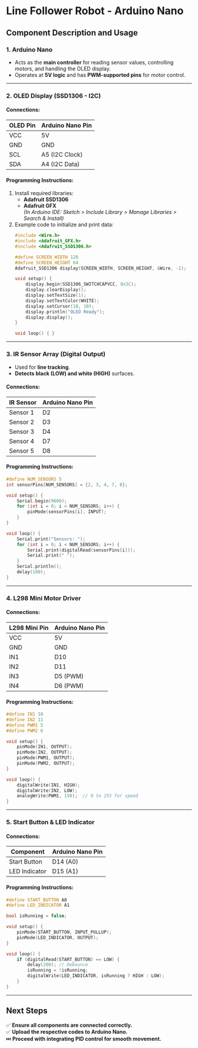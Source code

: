 # Line Follower Robot - Arduino Nano

## **Component Description and Usage**

### **1. Arduino Nano**
- Acts as the **main controller** for reading sensor values, controlling motors, and handling the OLED display.
- Operates at **5V logic** and has **PWM-supported pins** for motor control.

---

### **2. OLED Display (SSD1306 - I2C)**
#### **Connections:**
| OLED Pin | Arduino Nano Pin |
|----------|-----------------|
| VCC      | 5V              |
| GND      | GND             |
| SCL      | A5 (I2C Clock)  |
| SDA      | A4 (I2C Data)   |

#### **Programming Instructions:**
1. Install required libraries:  
   - **Adafruit SSD1306**  
   - **Adafruit GFX**  
   *(In Arduino IDE: Sketch > Include Library > Manage Libraries > Search & Install)*
2. Example code to initialize and print data:
   ```cpp
   #include <Wire.h>
   #include <Adafruit_GFX.h>
   #include <Adafruit_SSD1306.h>

   #define SCREEN_WIDTH 128
   #define SCREEN_HEIGHT 64
   Adafruit_SSD1306 display(SCREEN_WIDTH, SCREEN_HEIGHT, &Wire, -1);

   void setup() {
       display.begin(SSD1306_SWITCHCAPVCC, 0x3C);
       display.clearDisplay();
       display.setTextSize(1);
       display.setTextColor(WHITE);
       display.setCursor(10, 10);
       display.println("OLED Ready");
       display.display();
   }

   void loop() { }
   ```

---

### **3. IR Sensor Array (Digital Output)**
- Used for **line tracking**.
- **Detects black (LOW) and white (HIGH)** surfaces.

#### **Connections:**
| IR Sensor | Arduino Nano Pin |
|-----------|-----------------|
| Sensor 1  | D2              |
| Sensor 2  | D3              |
| Sensor 3  | D4              |
| Sensor 4  | D7              |
| Sensor 5  | D8              |

#### **Programming Instructions:**
```cpp
#define NUM_SENSORS 5
int sensorPins[NUM_SENSORS] = {2, 3, 4, 7, 8};

void setup() {
    Serial.begin(9600);
    for (int i = 0; i < NUM_SENSORS; i++) {
        pinMode(sensorPins[i], INPUT);
    }
}

void loop() {
    Serial.print("Sensors: ");
    for (int i = 0; i < NUM_SENSORS; i++) {
        Serial.print(digitalRead(sensorPins[i]));
        Serial.print(" ");
    }
    Serial.println();
    delay(100);
}
```

---

### **4. L298 Mini Motor Driver**
#### **Connections:**
| L298 Mini Pin | Arduino Nano Pin |
|--------------|-----------------|
| VCC          | 5V              |
| GND          | GND             |
| IN1          | D10             |
| IN2          | D11             |
| IN3          | D5 (PWM)        |
| IN4          | D6 (PWM)        |

#### **Programming Instructions:**
```cpp
#define IN1 10
#define IN2 11
#define PWM1 5
#define PWM2 6

void setup() {
    pinMode(IN1, OUTPUT);
    pinMode(IN2, OUTPUT);
    pinMode(PWM1, OUTPUT);
    pinMode(PWM2, OUTPUT);
}

void loop() {
    digitalWrite(IN1, HIGH);
    digitalWrite(IN2, LOW);
    analogWrite(PWM1, 150);  // 0 to 255 for speed
}
```

---

### **5. Start Button & LED Indicator**
#### **Connections:**
| Component | Arduino Nano Pin |
|-----------|-----------------|
| Start Button | D14 (A0) |
| LED Indicator | D15 (A1) |

#### **Programming Instructions:**
```cpp
#define START_BUTTON A0
#define LED_INDICATOR A1

bool isRunning = false;

void setup() {
    pinMode(START_BUTTON, INPUT_PULLUP);
    pinMode(LED_INDICATOR, OUTPUT);
}

void loop() {
    if (digitalRead(START_BUTTON) == LOW) {
        delay(200); // Debounce
        isRunning = !isRunning;
        digitalWrite(LED_INDICATOR, isRunning ? HIGH : LOW);
    }
}
```

---

## **Next Steps**
✅ **Ensure all components are connected correctly.**  
✅ **Upload the respective codes to Arduino Nano.**  
⏭️ **Proceed with integrating PID control for smooth movement.**
